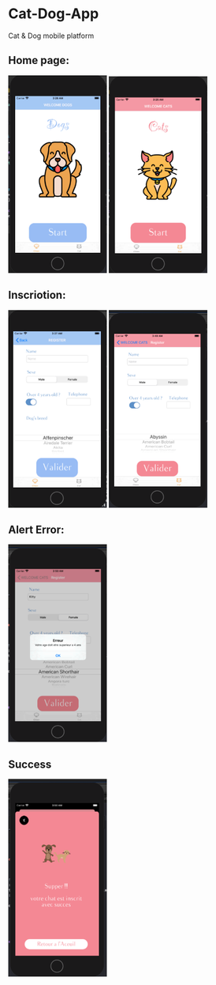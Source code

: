 # Cat-Dog-App
Cat &amp; Dog mobile platform

<h2> Home page:</h2>
<img src="Images-App/doghome1.PNG"  width="200" height="400">

<img src="Images-App/cathome.PNG"  width="200" height="400">


<h2>Inscriotion:</h2>
<img src="Images-App/dogsregistrationform.PNG"  width="200" height="400">

<img src="Images-App/catregister.PNG"  width="200" height="400">


<h2>Alert Error:</h2>
<img src="Images-App/catalert.PNG"  width="200" height="400">

<h2>Success</h2>
<img src="Images-App/catsuccess.PNG"  width="200" height="400">

